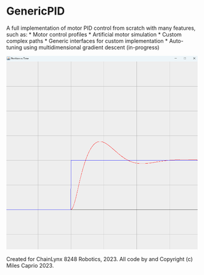 # GenericPID

A full implementation of motor PID control from scratch with many features, such as:
    * Motor control profiles
    * Artificial motor simulation
    * Custom complex paths
    * Generic interfaces for custom implementation
    * Auto-tuning using multidimensional gradient descent (in-progress)

![image](screenshot_1.png)

Created for ChainLynx 8248 Robotics, 2023.
All code by and Copyright (c) Miles Caprio 2023.